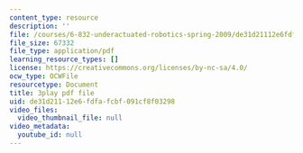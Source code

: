 ```yaml
---
content_type: resource
description: ''
file: /courses/6-832-underactuated-robotics-spring-2009/de31d21112e6fdfafcbf091cf8f03298_9qnpQ1hVlqw.pdf
file_size: 67332
file_type: application/pdf
learning_resource_types: []
license: https://creativecommons.org/licenses/by-nc-sa/4.0/
ocw_type: OCWFile
resourcetype: Document
title: 3play pdf file
uid: de31d211-12e6-fdfa-fcbf-091cf8f03298
video_files:
  video_thumbnail_file: null
video_metadata:
  youtube_id: null
---
```

